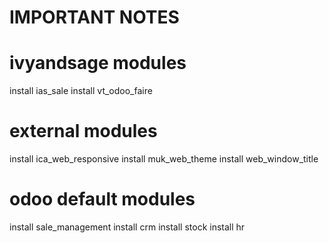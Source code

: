 # IMPORTANT NOTES

# ivyandsage modules
install ias_sale
install vt_odoo_faire

# external modules
install ica_web_responsive
install muk_web_theme
install web_window_title

# odoo default modules
install sale_management
install crm
install stock
install hr